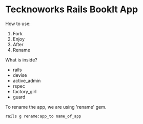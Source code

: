 Tecknoworks Rails BookIt App
==============================

How to use:

1. Fork
2. Enjoy
3. After
4. Rename

What is inside?

* rails
* devise
* active_admin
* rspec
* factory_girl
* guard

To rename the app, we are using 'rename' gem.

```
rails g rename:app_to name_of_app
```
